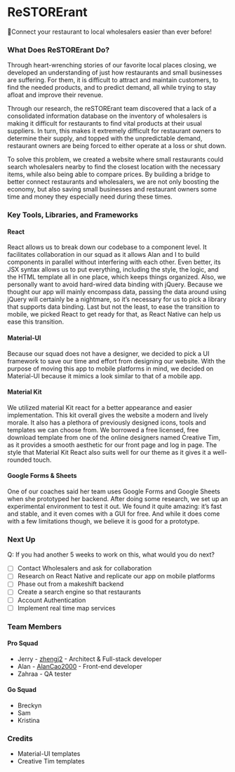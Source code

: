 # ReSTORErant 

:hamburger:Connect your restaurant to local wholesalers easier than ever before!

### What Does ReSTORErant Do?

Through heart-wrenching stories of our favorite local places closing, we developed an understanding of just how restaurants and small businesses are suffering. For them, it is difficult to attract and maintain customers, to find the needed products, and to predict demand, all while trying to stay afloat and improve their revenue. 

Through our research, the reSTORErant team discovered that a lack of a consolidated information database on the inventory of wholesalers is making it difficult for restaurants to find vital products at their usual suppliers. In turn, this makes it extremely difficult for restaurant owners to determine their supply, and topped with the unpredictable demand, restaurant owners are being forced to either operate at a loss or shut down.

To solve this problem, we created a website where small restaurants could search wholesalers nearby to find the closest location with the necessary items, while also being able to compare prices. By building a bridge to better connect restaurants and wholesalers, we are not only boosting the economy, but also saving small businesses and restaurant owners some time and money they especially need during these times.

### Key Tools, Libraries, and Frameworks
#### React

React allows us to break down our codebase to a component level. It facilitates collaboration in our squad as it allows Alan and I to build components in parallel without interfering with each other. Even better, its JSX syntax allows us to put everything, including the style, the logic, and the HTML template all in one place, which keeps things organized. Also, we personally want to avoid hard-wired data binding with jQuery. Because we thought our app will mainly encompass data, passing the data around using jQuery will certainly be a nightmare, so it’s necessary for us to pick a library that supports data binding. Last but not the least, to ease the transition to mobile, we picked React to get ready for that, as React Native can help us ease this transition. 

#### Material-UI

Because our squad does not have a designer, we decided to pick a UI framework to save our time and effort from designing our website. With the purpose of moving this app to mobile platforms in mind, we decided on Material-UI because it mimics a look similar to that of a mobile app. 

#### Material Kit 

We utilized material Kit react for a better appearance and easier implementation. This kit overall gives the website a modern and lively morale. It also has a plethora of previously designed icons, tools and templates we can choose from. We borrowed a free licensed, free download template from one of the online designers named Creative Tim, as it provides a smooth aesthetic for our front page and log in page. The style that Material Kit React also suits well for our theme as it gives it a well-rounded touch. 

#### Google Forms & Sheets

One of our coaches said her team uses Google Forms and Google Sheets when she prototyped her backend. After doing some research, we set up an experimental environment to test it out. We found it quite amazing: it’s fast and stable, and it even comes with a GUI for free. And while it does come with a few limitations though, we believe it is good for a prototype. 

### Next Up

Q: If you had another 5 weeks to work on this, what would you do next?

- [ ] Contact Wholesalers and ask for collaboration
- [ ] Research on React Native and replicate our app on mobile platforms
- [ ] Phase out from a makeshift backend
- [ ] Create a search engine so that restaurants 
- [ ] Account Authentication
- [ ] Implement real time map services

### Team Members
#### Pro Squad

* Jerry - [zhengj2](https://github.com/zhengj2) - Architect & Full-stack developer
* Alan - [AlanCao2000](https://github.com/YuanqiCao) - Front-end developer
* Zahraa - QA tester

#### Go Squad

* Breckyn
* Sam
* Kristina

### Credits
* Material-UI templates
* Creative Tim templates